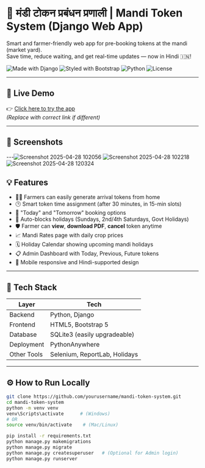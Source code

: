 # 🌾 मंडी टोकन प्रबंधन प्रणाली | Mandi Token System (Django Web App)

Smart and farmer-friendly web app for pre-booking tokens at the mandi (market yard).  
Save time, reduce waiting, and get real-time updates — now in Hindi 🇮🇳!

![Made with Django](https://img.shields.io/badge/Built%20with-Django-blue?logo=django)
![Styled with Bootstrap](https://img.shields.io/badge/Styled%20with-Bootstrap-purple?logo=bootstrap)
![Python](https://img.shields.io/badge/Python-3.13+-blue?logo=python)
![License](https://img.shields.io/badge/License-MIT-green)

---

## 🚀 Live Demo

👉 [Click here to try the app](https://suyashjain685.pythonanywhere.com/)  
*(Replace with correct link if different)*

---

## 📸 Screenshots

---![Screenshot 2025-04-28 102056](https://github.com/user-attachments/assets/e1d47a11-ed13-4d92-ad0c-13f711577cf1)
![Screenshot 2025-04-28 102218](https://github.com/user-attachments/assets/5eba5ac4-69d2-412b-9a8b-73eaccc8636a)
![Screenshot 2025-04-28 120324](https://github.com/user-attachments/assets/2aa80c21-e5b6-47fd-859a-bea3c93af017)


## 💡 Features

- 👨‍🌾 Farmers can easily generate arrival tokens from home
- 🕒 Smart token time assignment (after 30 minutes, in 15-min slots)
- 📅 "Today" and "Tomorrow" booking options
- 🚫 Auto-blocks holidays (Sundays, 2nd/4th Saturdays, Govt Holidays)
- 🛡️ Farmer can **view**, **download PDF**, **cancel** token anytime
- 📈 Mandi Rates page with daily crop prices
- 🗓️ Holiday Calendar showing upcoming mandi holidays
- 📋 Admin Dashboard with Today, Previous, Future tokens
- 📱 Mobile responsive and Hindi-supported design

---

## 🧱 Tech Stack

| Layer       | Tech                 |
| ----------- | -------------------- |
| Backend     | Python, Django        |
| Frontend    | HTML5, Bootstrap 5    |
| Database    | SQLite3 (easily upgradeable) |
| Deployment  | PythonAnywhere        |
| Other Tools | Selenium, ReportLab, Holidays |

---

## ⚙️ How to Run Locally

```bash
git clone https://github.com/yourusername/mandi-token-system.git
cd mandi-token-system
python -m venv venv
venv\Scripts\activate      # (Windows)
# OR
source venv/bin/activate    # (Mac/Linux)

pip install -r requirements.txt
python manage.py makemigrations
python manage.py migrate
python manage.py createsuperuser   # (Optional for Admin login)
python manage.py runserver

